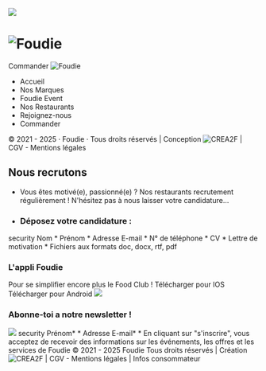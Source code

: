 ![](https://www.foudie.fr/themes/zims/loader/loader-foudie.gif?c=2)
#  ![Foudie](https://www.foudie.fr/media/images/logo-foudie2.svg)
Commander
![Foudie](https://www.foudie.fr/media/images/logo-tete2.svg)
  * Accueil
  * Nos Marques
  * Foudie Event
  * Nos Restaurants
  * Rejoignez-nous
  * Commander


© 2021 - 2025 · Foudie · Tous droits réservés | Conception ![CREA2F](https://www.foudie.fr/media/images/crea2f-logo-w.png) | CGV - Mentions légales
## Nous recrutons
  * Vous êtes motivé(e), passionné(e) ? Nos restaurants recrutement régulièrement ! N'hésitez pas à nous laisser votre candidature... 
  * ### Déposez votre candidature :
security 
Nom *
Prénom *
Adresse E-mail *
N° de téléphone *
CV *
Lettre de motivation *
Fichiers aux formats doc, docx, rtf, pdf


### L'appli Foudie
Pour se simplifier encore plus le Food Club ! Télécharger pour IOS  Télécharger pour Android 
![](https://www.foudie.fr/media/images/appli2.svg)
### Abonne-toi a notre newsletter !
![](https://www.foudie.fr/media/images/check.png)
security 
Prénom* *
Adresse E-mail* *
En cliquant sur "s'inscrire", vous acceptez de recevoir des informations sur les événements, les offres et les services de Foudie
© 2021 - 2025 Foudie Tous droits réservés | Création ![CREA2F](https://www.foudie.fr/media/images/crea2f-logo-w.png) | CGV - Mentions légales |  Infos consommateur 
